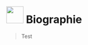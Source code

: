 # <img src="https://emoji.gg/assets/emoji/2112_wave_animated.gif" width="45" height="45"/> Biographie
> Test
